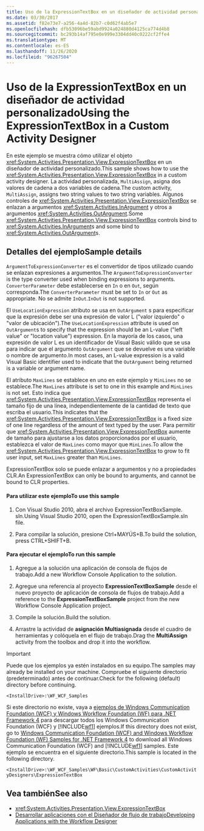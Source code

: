 ```yaml
---
title: Uso de la ExpressionTextBox en un diseñador de actividad personalizado
ms.date: 03/30/2017
ms.assetid: f82e73e7-a256-4a4d-82b7-c0d62f4ab5e7
ms.openlocfilehash: dfb53096be59abd9924a024880d4125ca774d4b8
ms.sourcegitcommit: bc293b14af795e0e999e3304dd40c0222cf2ffe4
ms.translationtype: MT
ms.contentlocale: es-ES
ms.lasthandoff: 11/26/2020
ms.locfileid: "96267504"
---
```

# <a name="using-the-expressiontextbox-in-a-custom-activity-designer"></a><span data-ttu-id="118c7-102">Uso de la ExpressionTextBox en un diseñador de actividad personalizado</span><span class="sxs-lookup"><span data-stu-id="118c7-102">Using the ExpressionTextBox in a Custom Activity Designer</span></span>

<span data-ttu-id="118c7-103">En este ejemplo se muestra cómo utilizar el objeto <xref:System.Activities.Presentation.View.ExpressionTextBox> en un diseñador de actividad personalizado.</span><span class="sxs-lookup"><span data-stu-id="118c7-103">This sample shows how to use the <xref:System.Activities.Presentation.View.ExpressionTextBox> in a custom activity designer.</span></span> <span data-ttu-id="118c7-104">La actividad personalizada, `MultiAssign`, asigna dos valores de cadena a dos variables de cadena.</span><span class="sxs-lookup"><span data-stu-id="118c7-104">The custom activity, `MultiAssign`, assigns two string values to two string variables.</span></span> <span data-ttu-id="118c7-105">Algunos controles de <xref:System.Activities.Presentation.View.ExpressionTextBox> se enlazan a argumentos <xref:System.Activities.InArgument> y otros a argumentos <xref:System.Activities.OutArgument>.</span><span class="sxs-lookup"><span data-stu-id="118c7-105">Some <xref:System.Activities.Presentation.View.ExpressionTextBox> controls bind to <xref:System.Activities.InArgument>s and some bind to <xref:System.Activities.OutArgument>s.</span></span>

## <a name="sample-details"></a><span data-ttu-id="118c7-106">Detalles del ejemplo</span><span class="sxs-lookup"><span data-stu-id="118c7-106">Sample details</span></span>

 <span data-ttu-id="118c7-107">`ArgumentToExpressionConverter` es el convertidor de tipos utilizado cuando se enlazan expresiones a argumentos.</span><span class="sxs-lookup"><span data-stu-id="118c7-107">The `ArgumentToExpressionConverter` is the type converter used when binding expressions to arguments.</span></span> <span data-ttu-id="118c7-108">`ConverterParameter` debe establecerse en `In` o en `Out`, según corresponda.</span><span class="sxs-lookup"><span data-stu-id="118c7-108">The `ConverterParameter` must be set to `In` or `Out` as appropriate.</span></span> <span data-ttu-id="118c7-109">No se admite `InOut`.</span><span class="sxs-lookup"><span data-stu-id="118c7-109">`InOut` is not supported.</span></span>

 <span data-ttu-id="118c7-110">El `UseLocationExpression` atributo se usa en `OutArgument` s para especificar que la expresión debe ser una expresión de valor L ("valor izquierdo" o "valor de ubicación").</span><span class="sxs-lookup"><span data-stu-id="118c7-110">The `UseLocationExpression` attribute is used on `OutArgument`s to specify that the expression should be an L-value ("left value" or "location value") expression.</span></span> <span data-ttu-id="118c7-111">En la mayoría de los casos, una expresión de valor L es un identificador de Visual Basic válido que se usa para indicar que el argumento `OutArgument` que se devuelve es una variable o nombre de argumento.</span><span class="sxs-lookup"><span data-stu-id="118c7-111">In most cases, an L-value expression is a valid Visual Basic identifier used to indicate that the `OutArgument` being returned is a variable or argument name.</span></span>

 <span data-ttu-id="118c7-112">El atributo `MaxLines` se establece en uno en este ejemplo y `MinLines` no se establece.</span><span class="sxs-lookup"><span data-stu-id="118c7-112">The `MaxLines` attribute is set to one in this example and `MinLines` is not set.</span></span> <span data-ttu-id="118c7-113">Esto indica que <xref:System.Activities.Presentation.View.ExpressionTextBox> representa el tamaño fijo de una línea, independientemente de la cantidad de texto que escriba el usuario.</span><span class="sxs-lookup"><span data-stu-id="118c7-113">This indicates that the <xref:System.Activities.Presentation.View.ExpressionTextBox> is a fixed size of one line regardless of the amount of text typed by the user.</span></span> <span data-ttu-id="118c7-114">Para permitir que <xref:System.Activities.Presentation.View.ExpressionTextBox> aumente de tamaño para ajustarse a los datos proporcionados por el usuario, establezca el valor de `MaxLines` como mayor que `MinLines`.</span><span class="sxs-lookup"><span data-stu-id="118c7-114">To allow the <xref:System.Activities.Presentation.View.ExpressionTextBox> to grow to fit user input, set `MaxLines` greater than `MinLines`.</span></span>

 <span data-ttu-id="118c7-115">ExpressionTextBox solo se puede enlazar a argumentos y no a propiedades CLR.</span><span class="sxs-lookup"><span data-stu-id="118c7-115">An ExpressionTextBox can only be bound to arguments, and cannot be bound to CLR properties.</span></span>

#### <a name="to-use-this-sample"></a><span data-ttu-id="118c7-116">Para utilizar este ejemplo</span><span class="sxs-lookup"><span data-stu-id="118c7-116">To use this sample</span></span>

1. <span data-ttu-id="118c7-117">Con Visual Studio 2010, abra el archivo ExpressionTextBoxSample. sln.</span><span class="sxs-lookup"><span data-stu-id="118c7-117">Using Visual Studio 2010, open the ExpressionTextBoxSample.sln file.</span></span>

2. <span data-ttu-id="118c7-118">Para compilar la solución, presione Ctrl+MAYÚS+B.</span><span class="sxs-lookup"><span data-stu-id="118c7-118">To build the solution, press CTRL+SHIFT+B.</span></span>

#### <a name="to-run-this-sample"></a><span data-ttu-id="118c7-119">Para ejecutar el ejemplo</span><span class="sxs-lookup"><span data-stu-id="118c7-119">To run this sample</span></span>

1. <span data-ttu-id="118c7-120">Agregue a la solución una aplicación de consola de flujos de trabajo.</span><span class="sxs-lookup"><span data-stu-id="118c7-120">Add a new Workflow Console Application to the solution.</span></span>

2. <span data-ttu-id="118c7-121">Agregue una referencia al proyecto **ExpressionTextBoxSample** desde el nuevo proyecto de aplicación de consola de flujos de trabajo.</span><span class="sxs-lookup"><span data-stu-id="118c7-121">Add a reference to the **ExpressionTextBoxSample** project from the new Workflow Console Application project.</span></span>

3. <span data-ttu-id="118c7-122">Compile la solución.</span><span class="sxs-lookup"><span data-stu-id="118c7-122">Build the solution.</span></span>

4. <span data-ttu-id="118c7-123">Arrastre la actividad de **asignación Multiasignada** desde el cuadro de herramientas y colóquela en el flujo de trabajo.</span><span class="sxs-lookup"><span data-stu-id="118c7-123">Drag the **MultiAssign** activity from the toolbox and drop it into the workflow.</span></span>

> [!IMPORTANT]
> <span data-ttu-id="118c7-124">Puede que los ejemplos ya estén instalados en su equipo.</span><span class="sxs-lookup"><span data-stu-id="118c7-124">The samples may already be installed on your machine.</span></span> <span data-ttu-id="118c7-125">Compruebe el siguiente directorio (predeterminado) antes de continuar.</span><span class="sxs-lookup"><span data-stu-id="118c7-125">Check for the following (default) directory before continuing.</span></span>  
>
> `<InstallDrive>:\WF_WCF_Samples`  
>
> <span data-ttu-id="118c7-126">Si este directorio no existe, vaya a [ejemplos de Windows Communication Foundation (WCF) y Windows Workflow Foundation (WF) para .NET Framework 4](https://www.microsoft.com/download/details.aspx?id=21459) para descargar todos los Windows Communication Foundation (WCF) y [!INCLUDE[wf1](../../../../includes/wf1-md.md)] ejemplos.</span><span class="sxs-lookup"><span data-stu-id="118c7-126">If this directory does not exist, go to [Windows Communication Foundation (WCF) and Windows Workflow Foundation (WF) Samples for .NET Framework 4](https://www.microsoft.com/download/details.aspx?id=21459) to download all Windows Communication Foundation (WCF) and [!INCLUDE[wf1](../../../../includes/wf1-md.md)] samples.</span></span> <span data-ttu-id="118c7-127">Este ejemplo se encuentra en el siguiente directorio.</span><span class="sxs-lookup"><span data-stu-id="118c7-127">This sample is located in the following directory.</span></span>  
>
> `<InstallDrive>:\WF_WCF_Samples\WF\Basic\CustomActivities\CustomActivityDesigners\ExpressionTextBox`  
  
## <a name="see-also"></a><span data-ttu-id="118c7-128">Vea también</span><span class="sxs-lookup"><span data-stu-id="118c7-128">See also</span></span>

- <xref:System.Activities.Presentation.View.ExpressionTextBox>
- [<span data-ttu-id="118c7-129">Desarrollar aplicaciones con el Diseñador de flujo de trabajo</span><span class="sxs-lookup"><span data-stu-id="118c7-129">Developing Applications with the Workflow Designer</span></span>](/visualstudio/workflow-designer/developing-applications-with-the-workflow-designer)
